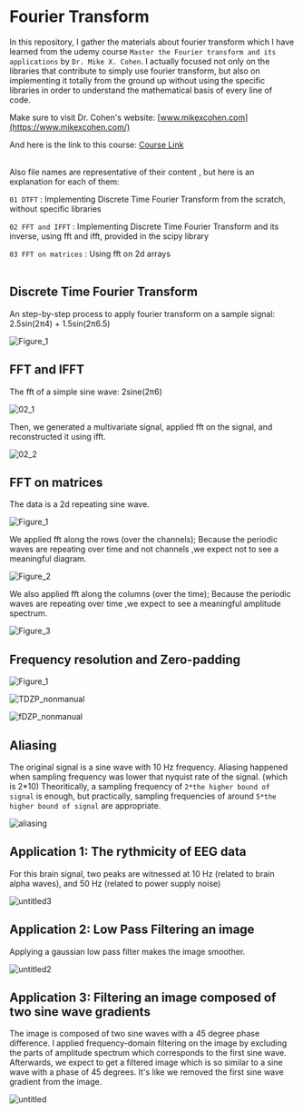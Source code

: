 # Fourier Transform
In this repository, I gather the materials about fourier transform which I have learned from the udemy course `Master the Fourier transform and its applications` by `Dr. Mike X. Cohen`. I actually focused not only on the libraries that contribute to simply use fourier transform, but also on implementing it totally from the ground up without using the specific libraries in order to understand the mathematical basis of every line of code. 

Make sure to visit Dr. Cohen's website: [www.mikexcohen.com](https://www.mikexcohen.com/)

And here is the link to this course: [Course Link](https://www.udemy.com/course/fourier-transform-mxc/)
<br><br>

Also file names are representative of their content , but here is an explanation for each of them:

`01 DTFT` : Implementing Discrete Time Fourier Transform from the scratch, without specific libraries

`02 FFT and IFFT` : Implementing Discrete Time Fourier Transform and its inverse, using fft and ifft, provided in the scipy library

`03 FFT on matrices` : Using fft on 2d arrays
<br><br>

## Discrete Time Fourier Transform
An step-by-step process to apply fourier transform on a sample signal: 2.5sin(2π4) + 1.5sin(2π6.5)

![Figure_1](https://user-images.githubusercontent.com/88426435/192046683-7eecbdba-561a-45de-a534-c94c0dee0231.png)
<br>

## FFT and IFFT
The fft of a simple sine wave: 2sine(2π6) 

![02_1](https://user-images.githubusercontent.com/88426435/192085215-66126821-d367-471e-808d-f67b9b29bfe7.png)

Then, we generated a multivariate signal, applied fft on the signal, and reconstructed it using ifft.

![02_2](https://user-images.githubusercontent.com/88426435/192085495-65e754dc-2d58-41ac-badc-9b88f6763a75.png)

## FFT on matrices
The data is a 2d repeating sine wave.

![Figure_1](https://user-images.githubusercontent.com/88426435/192085544-5180b499-1e42-4fb2-9459-fa502f26799b.png)

We applied fft along the rows (over the channels); Because the periodic waves are repeating over time and not channels ,we expect not to see a meaningful diagram.

![Figure_2](https://user-images.githubusercontent.com/88426435/192085769-f3da5320-5072-4f32-9379-6cba22b7d14f.png)

We also applied fft along the columns (over the time); Because the periodic waves are repeating over time ,we expect to see a meaningful amplitude spectrum.

![Figure_3](https://user-images.githubusercontent.com/88426435/192085775-586118d1-4880-4c66-8a5f-184b056a79a6.png)

## Frequency resolution and Zero-padding

![Figure_1](https://user-images.githubusercontent.com/88426435/192090120-aa6d0eca-2f83-404b-929e-7ee770457527.png)

![TDZP_nonmanual](https://user-images.githubusercontent.com/88426435/192090128-d53ff242-51cd-4242-90b2-62b391208a7d.png)

![fDZP_nonmanual](https://user-images.githubusercontent.com/88426435/192090133-17f471d9-3ba0-4977-8912-e16bc9a93d78.png)

## Aliasing

The original signal is a sine wave with 10 Hz frequency. 
Aliasing happened when sampling frequency was lower that nyquist rate of the signal. (which is 2*10)
Theoritically, a sampling frequency of `2*the higher bound of signal` is enough, but practically, sampling frequencies of around `5*the higher bound of signal` are appropriate.

![aliasing](https://user-images.githubusercontent.com/88426435/192090153-5e1f04a9-e84c-447e-88fb-f51beaba48e0.png)


## Application 1: The rythmicity of EEG data

For this brain signal, two peaks are witnessed at 10 Hz (related to brain alpha waves), and 50 Hz (related to power supply noise)

![untitled3](https://user-images.githubusercontent.com/88426435/192090329-9c3ffb7a-6e1b-4fa7-86ee-dcbee224c238.png)


## Application 2: Low Pass Filtering an image

Applying a gaussian low pass filter makes the image smoother.

![untitled2](https://user-images.githubusercontent.com/88426435/192090335-9e17eeee-d0c6-4670-a41b-57567b99860b.png)


## Application 3: Filtering an image composed of two sine wave gradients

The image is composed of two sine waves with a 45 degree phase difference. I applied frequency-domain filtering on the image by excluding the parts of amplitude spectrum which corresponds to the first sine wave. Afterwards, we expect to get a filtered image which is so similar to a sine wave with a phase of 45 degrees. It's like we removed the first sine wave gradient from the image.

![untitled](https://user-images.githubusercontent.com/88426435/192090342-639c7a4b-5d5c-4f6f-8c98-891a724214ce.png)
